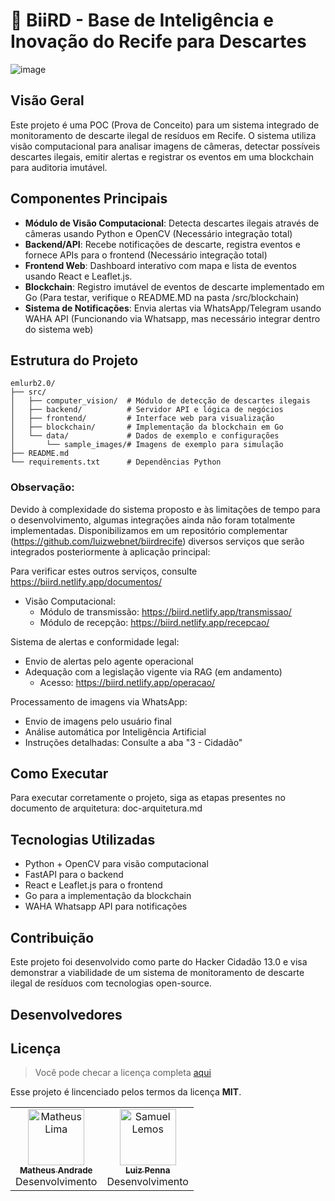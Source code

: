 # 🦅 BiiRD - Base de Inteligência e Inovação do Recife para Descartes

![image](https://github.com/user-attachments/assets/2f42a8f3-e807-4751-a3b5-52656da4e155)

## Visão Geral

Este projeto é uma POC (Prova de Conceito) para um sistema integrado de monitoramento de descarte ilegal de resíduos em Recife. O sistema utiliza visão computacional para analisar imagens de câmeras, detectar possíveis descartes ilegais, emitir alertas e registrar os eventos em uma blockchain para auditoria imutável.

## Componentes Principais

- **Módulo de Visão Computacional**: Detecta descartes ilegais através de câmeras usando Python e OpenCV (Necessário integração total)
- **Backend/API**: Recebe notificações de descarte, registra eventos e fornece APIs para o frontend (Necessário integração total)
- **Frontend Web**: Dashboard interativo com mapa e lista de eventos usando React e Leaflet.js.
- **Blockchain**: Registro imutável de eventos de descarte implementado em Go (Para testar, verifique o README.MD na pasta /src/blockchain)
- **Sistema de Notificações**: Envia alertas via WhatsApp/Telegram usando WAHA API (Funcionando via Whatsapp, mas necessário integrar dentro do sistema web)

## Estrutura do Projeto

```
emlurb2.0/
├── src/
│   ├── computer_vision/  # Módulo de detecção de descartes ilegais
│   ├── backend/          # Servidor API e lógica de negócios
│   ├── frontend/         # Interface web para visualização
│   ├── blockchain/       # Implementação da blockchain em Go
│   └── data/             # Dados de exemplo e configurações
│       └── sample_images/# Imagens de exemplo para simulação
├── README.md
└── requirements.txt      # Dependências Python
```
### Observação:
Devido à complexidade do sistema proposto e às limitações de tempo para o desenvolvimento, algumas integrações ainda não foram totalmente implementadas. Disponibilizamos em um repositório complementar (https://github.com/luizwebnet/biirdrecife) diversos serviços que serão integrados posteriormente à aplicação principal:

Para verificar estes outros serviços, consulte https://biird.netlify.app/documentos/
- Visão Computacional:
    - Módulo de transmissão: https://biird.netlify.app/transmissao/
    - Módulo de recepção: https://biird.netlify.app/recepcao/

Sistema de alertas e conformidade legal:
- Envio de alertas pelo agente operacional
- Adequação com a legislação vigente via RAG (em andamento)
    - Acesso: https://biird.netlify.app/operacao/

Processamento de imagens via WhatsApp:
- Envio de imagens pelo usuário final
- Análise automática por Inteligência Artificial
- Instruções detalhadas: Consulte a aba "3 - Cidadão" 

## Como Executar

Para executar corretamente o projeto, siga as etapas presentes no documento de arquitetura: doc-arquitetura.md 

## Tecnologias Utilizadas

- Python + OpenCV para visão computacional
- FastAPI para o backend
- React e Leaflet.js para o frontend
- Go para a implementação da blockchain
- WAHA Whatsapp API para notificações

## Contribuição

Este projeto foi desenvolvido como parte do Hacker Cidadão 13.0 e visa demonstrar a viabilidade de um sistema de monitoramento de descarte ilegal de resíduos com tecnologias open-source. 

## Desenvolvedores

<table>
    <tr>
    <td widith:"90px" align="center"><a href="https://github.com/matheuslimaandrade"><img src="https://avatars.githubusercontent.com/u/90625499?v=4" width="90px;" alt="Matheus Lima"/><br /><sub><b>Matheus Andrade</b></sub></a><br />Desenvolvimento</td>
    <td align="center"><a href="https://github.com/luizwebnet"><img src="https://avatars.githubusercontent.com/u/98424992?v=4" width="90px;" alt="Samuel Lemos "/><br /><sub><b>Luiz Penna</b></sub></a><br />Desenvolvimento</td>

## Licença
>Você pode checar a licença completa [aqui](https://github.com/IgorAntun/node-chat/blob/master/LICENSE)

Esse projeto é lincenciado pelos termos da licença **MIT**.

